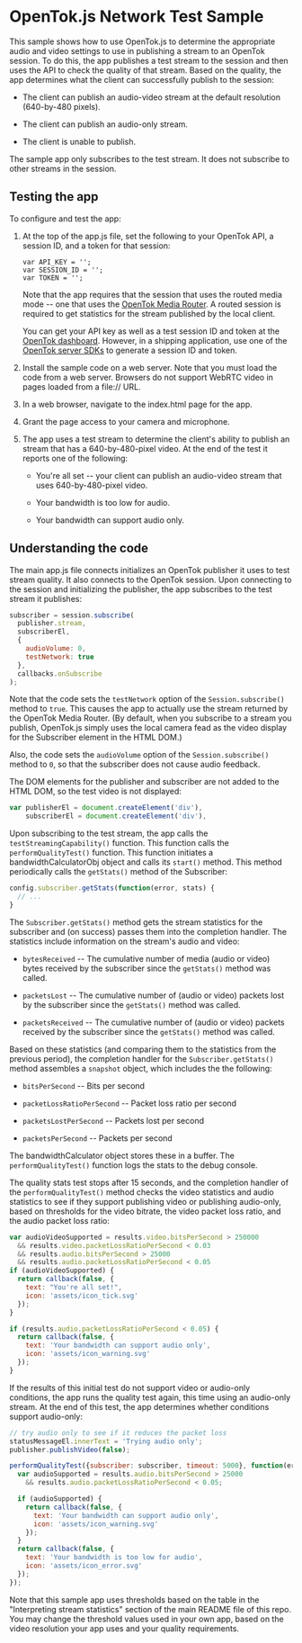 OpenTok.js Network Test Sample
==============================

This sample shows how to use OpenTok.js to determine the appropriate audio and video settings
to use in publishing a stream to an OpenTok session. To do this, the app publishes a test
stream to the session and then uses the API to check the quality of that stream. Based on the
quality, the app determines what the client can successfully publish to
the session:

* The client can publish an audio-video stream at the default resolution (640-by-480 pixels).

* The client can publish an audio-only stream.

* The client is unable to publish.

The sample app only subscribes to the test stream. It does not subscribe to other streams in the
session.

## Testing the app

To configure and test the app:

1. At the top of the app.js file, set the following to your OpenTok API, a session ID, and a token
   for that session:

   ```
   var API_KEY = '';
   var SESSION_ID = '';
   var TOKEN = '';
   ```

   Note that the app requires that the session that uses the routed media mode -- one that uses
   the [OpenTok Media Router](https://tokbox.com/developer/guides/create-session/#media-mode).
   A routed session is required to get statistics for the stream published by the local client.

   You can get your API key as well as a test session ID and token at the
   [OpenTok dashboard](https://dashboard.tokbox.com/). However, in a shipping application, use
   one of the [OpenTok server SDKs](https://tokbox.com/developer/sdks/server/) to generate a
   session ID and token.

2. Install the sample code on a web server. Note that you must load the code from a web server.
   Browsers do not support WebRTC video in pages loaded from a file:// URL.

3. In a web browser, navigate to the index.html page for the app.

4. Grant the page access to your camera and microphone.

5. The app uses a test stream to determine the client's ability to publish an stream that has a
   640-by-480-pixel video. At the end of the test it reports one of the following:

   * You're all set -- your client can publish an audio-video stream that uses
     640-by-480-pixel video.

   * Your bandwidth is too low for audio.

   * Your bandwidth can support audio only.

## Understanding the code

The main app.js file connects initializes an OpenTok publisher it uses to test stream quality.
It also connects to the OpenTok session. Upon connecting to the session and initializing the publisher, the app subscribes to the test stream it publishes:

```javascript
subscriber = session.subscribe(
  publisher.stream,
  subscriberEl,
  {
    audioVolume: 0,
    testNetwork: true
  },
  callbacks.onSubscribe
);
```

Note that the code sets the `testNetwork` option of the `Session.subscribe()` method to `true`.
This causes the app to actually use the stream returned by the OpenTok Media Router.
(By default, when you subscribe to a stream you publish, OpenTok.js simply uses the local camera
fead as the video display for the Subscriber element in the HTML DOM.)

Also, the code sets the `audioVolume` option of the `Session.subscribe()` method to `0`, so that
the subscriber does not cause audio feedback.

The DOM elements for the publisher and subscriber are not added to the HTML DOM,
so the test video is not displayed:

```javascript
var publisherEl = document.createElement('div'),
    subscriberEl = document.createElement('div'),
```

Upon subscribing to the test stream, the app calls the `testStreamingCapability()` function.
This function calls the `performQualityTest()` function. This function initiates a
bandwidthCalculatorObj object and calls its `start()` method. This method periodically calls
the `getStats()` method of the Subscriber:

```javascript
config.subscriber.getStats(function(error, stats) {
  // ...
}
```

The `Subscriber.getStats()` method gets the stream statistics for the subscriber and (on success)
passes them into the completion handler. The statistics include information on the stream's audio
and video:

* `bytesReceived` -- The cumulative number of media (audio or video) bytes received by the
   subscriber since the `getStats()` method was called.

* `packetsLost` -- The cumulative number of (audio or video) packets lost by the
   subscriber since the `getStats()` method was called.

* `packetsReceived` -- The cumulative number of (audio or video) packets received by the
   subscriber since the `getStats()` method was called.

Based on these statistics (and comparing them to the statistics from the previous period), the
completion handler for the `Subscriber.getStats()` method assembles a `snapshot` object,
which includes the the following:

* `bitsPerSecond` -- Bits per second

* `packetLossRatioPerSecond` -- Packet loss ratio per second

* `packetsLostPerSecond` -- Packets lost per second

* `packetsPerSecond` -- Packets per second

The bandwidthCalculator object stores these in a buffer. The `performQualityTest()` function logs
the stats to the debug console.

The quality stats test stops after 15 seconds, and the completion handler of the
`performQualityTest()` method checks the video statistics and audio statistics to see if
they support publishing video or publishing audio-only, based on thresholds for the video
bitrate, the video packet loss ratio, and the audio packet loss ratio:

```javascript
var audioVideoSupported = results.video.bitsPerSecond > 250000
  && results.video.packetLossRatioPerSecond < 0.03
  && results.audio.bitsPerSecond > 25000
  && results.audio.packetLossRatioPerSecond < 0.05
if (audioVideoSupported) {
  return callback(false, {
    text: "You're all set!",
    icon: 'assets/icon_tick.svg'
  });
}

if (results.audio.packetLossRatioPerSecond < 0.05) {
  return callback(false, {
    text: 'Your bandwidth can support audio only',
    icon: 'assets/icon_warning.svg'
  });
}
```

If the results of this initial test do not support video or audio-only conditions, the app runs
the quality test again, this time using an audio-only stream. At the end of this test, the
app determines whether conditions support audio-only:

```javascript
// try audio only to see if it reduces the packet loss
statusMessageEl.innerText = 'Trying audio only';
publisher.publishVideo(false);

performQualityTest({subscriber: subscriber, timeout: 5000}, function(error, results) {
  var audioSupported = results.audio.bitsPerSecond > 25000
    && results.audio.packetLossRatioPerSecond < 0.05;

  if (audioSupported) {
    return callback(false, {
      text: 'Your bandwidth can support audio only',
      icon: 'assets/icon_warning.svg'
    });
  }
  return callback(false, {
    text: 'Your bandwidth is too low for audio',
    icon: 'assets/icon_error.svg'
  });
});
```

Note that this sample app uses thresholds based on the table in the "Interpreting stream
statistics" section of the main README file of this repo. You may change the threshold values used
in your own app, based on the video resolution your app uses and your quality requirements.
